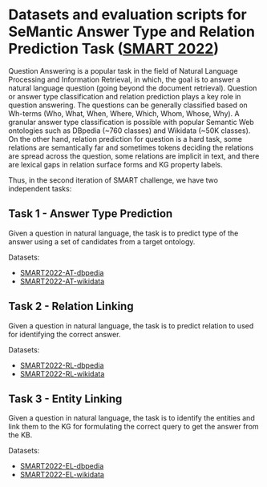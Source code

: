 # Datasets and evaluation scripts for SeMantic Answer Type and Relation Prediction Task ([SMART 2022](https://smart-task.github.io/2022/))

Question Answering is a popular task in the field of Natural Language Processing and Information Retrieval, in which, the goal is to answer a natural language question (going beyond the document retrieval). Question or answer type classification and relation prediction plays a key role in question answering. The questions can be generally classified based on Wh-terms (Who, What, When, Where, Which, Whom, Whose, Why). A granular answer type classification is possible with popular Semantic Web ontologies such as DBpedia (~760 classes) and Wikidata (~50K classes). On the other hand, relation prediction for question is a hard task, some relations are semantically far and sometimes tokens deciding the relations are spread across the question, some relations are implicit in text, and there are lexical gaps in relation surface forms and KG property labels.

Thus, in the second iteration of SMART challenge, we have two independent tasks:

## Task 1 - Answer Type Prediction
Given a question in natural language, the task is to predict type of the answer using a set of candidates from a target ontology.

Datasets: 
- [SMART2022-AT-dbpedia](https://github.com/smart-task/smart-2022-datasets/tree/main/AT_answer_type_prediction/dbpedia)
- [SMART2022-AT-wikidata](https://github.com/smart-task/smart-2022-datasets/tree/main/AT_answer_type_prediction/wikidata)



## Task 2 - Relation Linking
Given a question in natural language, the task is to predict relation to used for identifying the correct answer.

Datasets: 
- [SMART2022-RL-dbpedia](https://github.com/smart-task/smart-2022-datasets/tree/main/RL_relation_linking/dbpedia)
- [SMART2022-RL-wikidata](https://github.com/smart-task/smart-2022-datasets/tree/main/RL_relation_linking/wikidata)

## Task 3 - Entity Linking
Given a question in natural language, the task is to identify the entities and link them to the KG for formulating the correct query to get the answer from the KB.

Datasets: 
- [SMART2022-EL-dbpedia](https://github.com/smart-task/smart-2022-datasets/tree/main/EL_entity_linking/dbpedia)
- [SMART2022-EL-wikidata](https://github.com/smart-task/smart-2022-datasets/tree/main/EL_entity_linking/wikidata)

